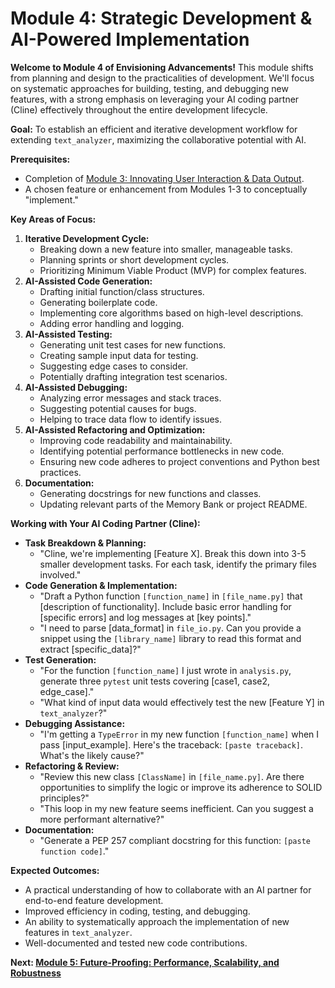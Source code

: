# Module 4: Strategic Development & AI-Powered Implementation

**Welcome to Module 4 of Envisioning Advancements!** This module shifts from planning and design to the practicalities of development. We'll focus on systematic approaches for building, testing, and debugging new features, with a strong emphasis on leveraging your AI coding partner (Cline) effectively throughout the entire development lifecycle.

**Goal:** To establish an efficient and iterative development workflow for extending `text_analyzer`, maximizing the collaborative potential with AI.

**Prerequisites:**
*   Completion of [Module 3: Innovating User Interaction & Data Output](envisioning-C-ui-output.md).
*   A chosen feature or enhancement from Modules 1-3 to conceptually "implement."

**Key Areas of Focus:**

1.  **Iterative Development Cycle:**
    *   Breaking down a new feature into smaller, manageable tasks.
    *   Planning sprints or short development cycles.
    *   Prioritizing Minimum Viable Product (MVP) for complex features.
2.  **AI-Assisted Code Generation:**
    *   Drafting initial function/class structures.
    *   Generating boilerplate code.
    *   Implementing core algorithms based on high-level descriptions.
    *   Adding error handling and logging.
3.  **AI-Assisted Testing:**
    *   Generating unit test cases for new functions.
    *   Creating sample input data for testing.
    *   Suggesting edge cases to consider.
    *   Potentially drafting integration test scenarios.
4.  **AI-Assisted Debugging:**
    *   Analyzing error messages and stack traces.
    *   Suggesting potential causes for bugs.
    *   Helping to trace data flow to identify issues.
5.  **AI-Assisted Refactoring and Optimization:**
    *   Improving code readability and maintainability.
    *   Identifying potential performance bottlenecks in new code.
    *   Ensuring new code adheres to project conventions and Python best practices.
6.  **Documentation:**
    *   Generating docstrings for new functions and classes.
    *   Updating relevant parts of the Memory Bank or project README.

**Working with Your AI Coding Partner (Cline):**

*   **Task Breakdown & Planning:**
    *   "Cline, we're implementing [Feature X]. Break this down into 3-5 smaller development tasks. For each task, identify the primary files involved."
*   **Code Generation & Implementation:**
    *   "Draft a Python function `[function_name]` in `[file_name.py]` that [description of functionality]. Include basic error handling for [specific errors] and log messages at [key points]."
    *   "I need to parse [data_format] in `file_io.py`. Can you provide a snippet using the `[library_name]` library to read this format and extract [specific_data]?"
*   **Test Generation:**
    *   "For the function `[function_name]` I just wrote in `analysis.py`, generate three `pytest` unit tests covering [case1, case2, edge_case]."
    *   "What kind of input data would effectively test the new [Feature Y] in `text_analyzer`?"
*   **Debugging Assistance:**
    *   "I'm getting a `TypeError` in my new function `[function_name]` when I pass [input_example]. Here's the traceback: `[paste traceback]`. What's the likely cause?"
*   **Refactoring & Review:**
    *   "Review this new class `[ClassName]` in `[file_name.py]`. Are there opportunities to simplify the logic or improve its adherence to SOLID principles?"
    *   "This loop in my new feature seems inefficient. Can you suggest a more performant alternative?"
*   **Documentation:**
    *   "Generate a PEP 257 compliant docstring for this function: `[paste function code]`."

**Expected Outcomes:**

*   A practical understanding of how to collaborate with an AI partner for end-to-end feature development.
*   Improved efficiency in coding, testing, and debugging.
*   An ability to systematically approach the implementation of new features in `text_analyzer`.
*   Well-documented and tested new code contributions.

**Next: [Module 5: Future-Proofing: Performance, Scalability, and Robustness](envisioning-E-future-proofing.md)**

